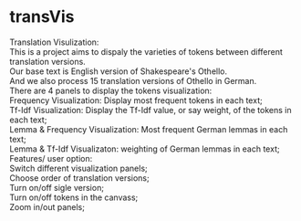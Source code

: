 # transVis
Translation Visulization:  
This is a project aims to dispaly the varieties of tokens between different translation versions.  
Our base text is English version of Shakespeare's Othello.  
And we also process 15 translation versions of Othello in German.  
There are 4 panels to display the tokens visualization:  
    Frequency Visualization: Display most frequent tokens in each text;  
    Tf-Idf Visualization: Display the Tf-Idf value, or say weight, of the tokens in each text;  
    Lemma & Frequency Visualization: Most frequent German lemmas in each text;  
    Lemma & Tf-Idf Visualizaton: weighting of German lemmas in each text;  
Features/ user option:  
    Switch different visualization panels;  
    Choose order of translation versions;  
    Turn on/off sigle version;  
    Turn on/off tokens in the canvass;  
    Zoom in/out panels;  

